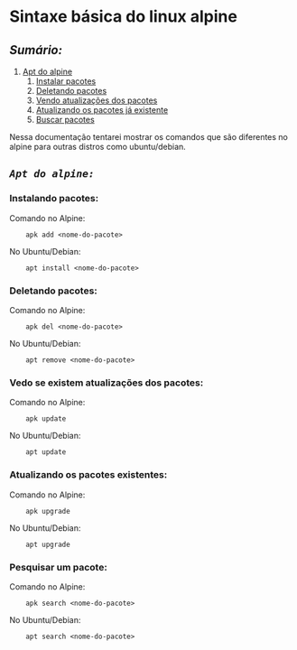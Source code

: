 # **Sintaxe básica do linux alpine**

## *Sumário:*
1. [Apt do alpine](#apt)
    1. [Instalar pacotes](#add)
    2. [Deletando pacotes](#del)
    3. [Vendo atualizações dos pacotes](#update)
    4. [Atualizando os pacotes já existente](#upgrade)
    5. [Buscar pacotes](#search)

Nessa documentação tentarei mostrar os comandos que são diferentes no alpine para outras distros como ubuntu/debian.

<div id = "apt"><div>

## *`Apt do alpine:`*

<div id = "add"><div>

### **Instalando pacotes:**
Comando no Alpine:
~~~
    apk add <nome-do-pacote>
~~~

No Ubuntu/Debian:
~~~
    apt install <nome-do-pacote>
~~~

<div id = "del"><div>

### **Deletando pacotes:**
Comando no Alpine:
~~~
    apk del <nome-do-pacote>
~~~

No Ubuntu/Debian:
~~~
    apt remove <nome-do-pacote>
~~~

<div id = "update"><div>

### **Vedo se existem atualizações dos pacotes:**
Comando no Alpine:
~~~
    apk update 
~~~

No Ubuntu/Debian:
~~~
    apt update 
~~~

<div id = "upgrade"><div>

### **Atualizando os pacotes existentes:**
Comando no Alpine:
~~~
    apk upgrade
~~~

No Ubuntu/Debian:
~~~
    apt upgrade
~~~

<div id = "search"><div>

### **Pesquisar um pacote:**
Comando no Alpine:
~~~
    apk search <nome-do-pacote>
~~~

No Ubuntu/Debian:
~~~
    apt search <nome-do-pacote>
~~~

